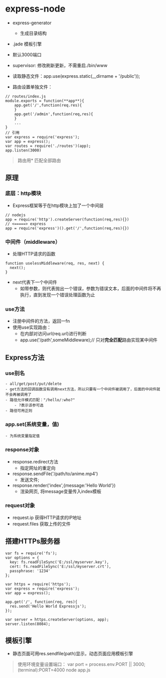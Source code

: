 # express-node

- express-generator
    - 生成目录结构
- .jade 模板引擎
- 默认3000端口
- supervisor: 修改刷新更新，不需重启./bin/www

- 读取静态文件：app.use(express.static(__dirname + '/public'));
- 路由设置单独文件：
```
// routes/index.js
module.exports = function(**app**){
    app.get('/',function(req.res){
    }
    app.get('/admin',function(req,res){
    }
    ...
}
// 引用
var express = require('express');
var app = express();
var routes = require('./routes')(app);
app.listen(3000)
```
> 路由用* 匹配全部路由

## 原理
### 底层：http模块
- Express框架等于在http模块上加了一个中间层
```
// nodejs
app = require('http').createServer(function(req,res){})
// <=====> express
app = require('express')().get('/',function(req,res){})
```

### 中间件（middleware）
- 处理HTTP请求的函数
```
function uselessMiddleware(req, res, next) {
  next();
}
```
- next代表下一个中间件
    - 如带参数，则代表抛出一个错误，参数为错误文本，后面的中间件将不再执行，直到发现一个错误处理函数为止

### use方法
- 注册中间件的方法，返回一fn
- 使用use实现路由：
    - 在内部对访问url(req.url)进行判断
    - app.use('/path',someMiddleware);// 只对**完全匹配**路由实现某中间件

## Express方法
### use别名
    - all/get/post/put/delete
    - get方法的回调函数没有调用next方法，所以只要有一个中间件被调用了，后面的中间件就不会再被调用了
    - 路径允许模式匹配："/hello/:who?"
        - ?表示该参可选 
    - 路径可用正则
### app.set(系统变量，值)
    - 为系统变量指定值
### response对象
- response.redirect方法
    - 指定网址的重定向
- response.sendFile('/path/to/anime.mp4') 
    - 发送文件;
- response.render('index',{message:'Hello World'})
    - 渲染网页, 将message变量传入index模板

### request对象
- request.ip 获得HTTP请求的IP地址
- request.files 获取上传的文件

## 搭建HTTPs服务器
```
var fs = require('fs');
var options = {
  key: fs.readFileSync('E:/ssl/myserver.key'),
  cert: fs.readFileSync('E:/ssl/myserver.crt'),
  passphrase: '1234'
};

var https = require('https');
var express = require('express');
var app = express();

app.get('/', function(req, res){
  res.send('Hello World Expressjs');
});

var server = https.createServer(options, app);
server.listen(8084);
```
## 模板引擎
- 静态页面可用res.sendfile(path)显示，动态页面应用模板引擎

> 使用环境变量设置端口：
var port = process.env.PORT || 3000;
(terminal):PORT=4000 node app.js

